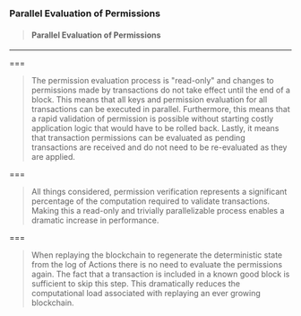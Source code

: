 ### Parallel Evaluation of Permissions

> #### Parallel Evaluation of Permissions

---

===

> The permission evaluation process is "read-only" and changes to permissions made by transactions do not take effect until the end of a block. This means that all keys and permission evaluation for all transactions can be executed in parallel. Furthermore, this means that a rapid validation of permission is possible without starting costly application logic that would have to be rolled back. Lastly, it means that transaction permissions can be evaluated as pending transactions are received and do not need to be re-evaluated as they are applied.

===

> All things considered, permission verification represents a significant percentage of the computation required to validate transactions. Making this a read-only and trivially parallelizable process enables a dramatic increase in performance.

===

> When replaying the blockchain to regenerate the deterministic state from the log of Actions there is no need to evaluate the permissions again. The fact that a transaction is included in a known good block is sufficient to skip this step. This dramatically reduces the computational load associated with replaying an ever growing blockchain.



